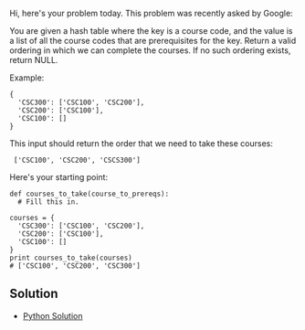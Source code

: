Hi, here's your problem today. This problem was recently asked by Google:

You are given a hash table where the key is a course code, and the value is a list of all the course codes that 
are prerequisites for the key. Return a valid ordering in which we can complete the courses. If no such ordering 
exists, return NULL.

Example:
```
{
  'CSC300': ['CSC100', 'CSC200'], 
  'CSC200': ['CSC100'], 
  'CSC100': []
}
```
This input should return the order that we need to take these courses:
```
 ['CSC100', 'CSC200', 'CSCS300']
```

Here's your starting point:
```
def courses_to_take(course_to_prereqs):
  # Fill this in.

courses = {
  'CSC300': ['CSC100', 'CSC200'], 
  'CSC200': ['CSC100'], 
  'CSC100': []
}
print courses_to_take(courses)
# ['CSC100', 'CSC200', 'CSC300']
```


## Solution

- [Python Solution](./Solution.py)
